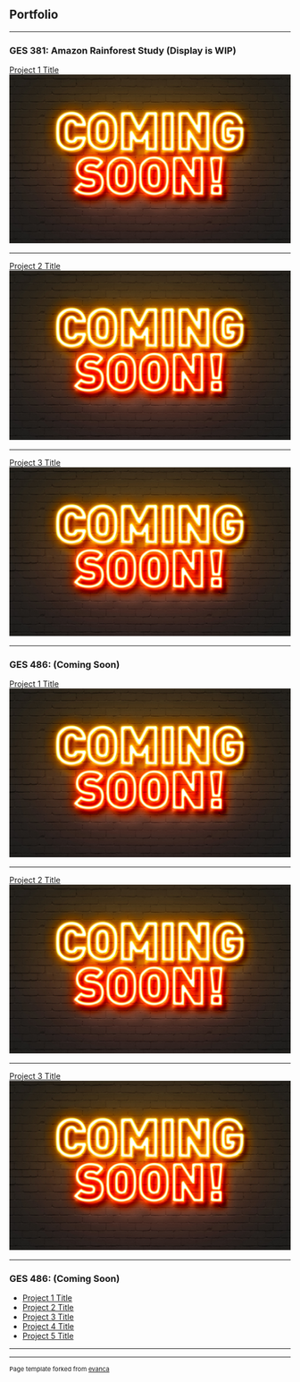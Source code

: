 ## Portfolio

---

### GES 381: Amazon Rainforest Study (Display is WIP)

[Project 1 Title](/sample_page)
<img src="images/AdobeStock_139559217.jpeg?raw=true"/>

---
[Project 2 Title](/pdf/sample_presentation.pdf)
<img src="images/AdobeStock_139559217.jpeg?raw=true"/>

---
[Project 3 Title](http://example.com/)
<img src="images/AdobeStock_139559217.jpeg?raw=true"/>

---

### GES 486: (Coming Soon)

[Project 1 Title](/sample_page)
<img src="images/AdobeStock_139559217.jpeg?raw=true"/>

---
[Project 2 Title](/pdf/sample_presentation.pdf)
<img src="images/AdobeStock_139559217.jpeg?raw=true"/>

---
[Project 3 Title](http://example.com/)
<img src="images/AdobeStock_139559217.jpeg?raw=true"/>

---
### GES 486: (Coming Soon)

- [Project 1 Title](http://example.com/)
- [Project 2 Title](http://example.com/)
- [Project 3 Title](http://example.com/)
- [Project 4 Title](http://example.com/)
- [Project 5 Title](http://example.com/)

---




---
<p style="font-size:11px">Page template forked from <a href="https://github.com/evanca/quick-portfolio">evanca</a></p>
<!-- Remove above link if you don't want to attibute -->
